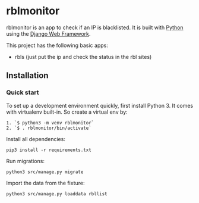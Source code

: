 

# rblmonitor

rblmonitor is an app to check if an IP is blacklisted.
It is built with [Python][0] using the [Django Web Framework][1].

This project has the following basic apps:

* rbls (just put the ip and check the status in the rbl sites)

## Installation

### Quick start

To set up a development environment quickly, first install Python 3. It
comes with virtualenv built-in. So create a virtual env by:

    1. `$ python3 -m venv rblmonitor`
    2. `$ . rblmonitor/bin/activate`

Install all dependencies:

    pip3 install -r requirements.txt

Run migrations:

    python3 src/manage.py migrate
    
Import the data from the fixture:
    
    python3 src/manage.py loaddata rbllist

[0]: https://www.python.org/
[1]: https://www.djangoproject.com/
